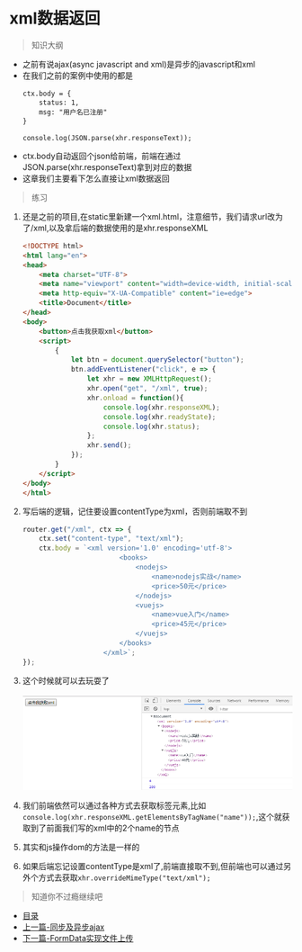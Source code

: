 # xml数据返回

> 知识大纲
* 之前有说ajax(async javascript and xml)是异步的javascript和xml
* 在我们之前的案例中使用的都是
    ```
    ctx.body = {
        status: 1,
        msg: "用户名已注册"
    }
    ```
    ```
    console.log(JSON.parse(xhr.responseText));
    ```
* ctx.body自动返回个json给前端，前端在通过JSON.parse(xhr.responseText)拿到对应的数据
* 这章我们主要看下怎么直接让xml数据返回   

> 练习
1. 还是之前的项目,在static里新建一个xml.html，注意细节，我们请求url改为了/xml,以及拿后端的数据使用的是xhr.responseXML
    ```html
    <!DOCTYPE html>
    <html lang="en">
    <head>
        <meta charset="UTF-8">
        <meta name="viewport" content="width=device-width, initial-scale=1.0">
        <meta http-equiv="X-UA-Compatible" content="ie=edge">
        <title>Document</title>
    </head>
    <body>
        <button>点击我获取xml</button>
        <script>
            {
                let btn = document.querySelector("button");
                btn.addEventListener("click", e => {
                    let xhr = new XMLHttpRequest();
                    xhr.open("get", "/xml", true);
                    xhr.onload = function(){
                        console.log(xhr.responseXML);
                        console.log(xhr.readyState);
                        console.log(xhr.status);
                    };
                    xhr.send(); 
                });
            }
        </script>
    </body>
    </html>
    ```
2. 写后端的逻辑，记住要设置contentType为xml，否则前端取不到
    ```js
    router.get("/xml", ctx => {
        ctx.set("content-type", "text/xml");
        ctx.body = `<xml version='1.0' encoding='utf-8'>
                            <books>
                                <nodejs>
                                    <name>nodejs实战</name>
                                    <price>50元</price>
                                </nodejs>
                                <vuejs>
                                    <name>vue入门</name>
                                    <price>45元</price>
                                </vuejs>
                            </books>
                        </xml>`;
    });
    ```  
3. 这个时候就可以去玩耍了

    ![](./images/前端获取的xml.jpg)
    
4. 我们前端依然可以通过各种方式去获取标签元素,比如`console.log(xhr.responseXML.getElementsByTagName("name"));`,这个就获取到了前面我们写的xml中的2个name的节点

5. 其实和js操作dom的方法是一样的

6. 如果后端忘记设置contentType是xml了,前端直接取不到,但前端也可以通过另外个方式去获取`xhr.overrideMimeType("text/xml");`

> 知道你不过瘾继续吧
* [目录](../../README.md)
* [上一篇-同步及异步ajax](../../Day01-15/day-15/同步及异步ajax.md)
* [下一篇-FormData实现文件上传](../day-17/FormData实现文件上传.md)